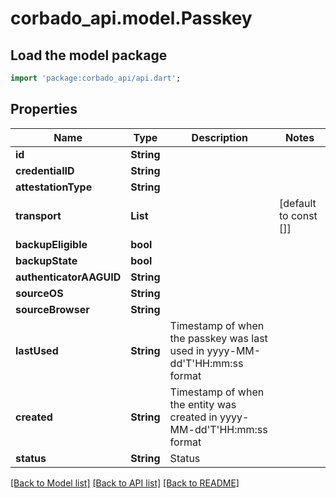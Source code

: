 # corbado_api.model.Passkey

## Load the model package
```dart
import 'package:corbado_api/api.dart';
```

## Properties
Name | Type | Description | Notes
------------ | ------------- | ------------- | -------------
**id** | **String** |  | 
**credentialID** | **String** |  | 
**attestationType** | **String** |  | 
**transport** | **List<String>** |  | [default to const []]
**backupEligible** | **bool** |  | 
**backupState** | **bool** |  | 
**authenticatorAAGUID** | **String** |  | 
**sourceOS** | **String** |  | 
**sourceBrowser** | **String** |  | 
**lastUsed** | **String** | Timestamp of when the passkey was last used in yyyy-MM-dd'T'HH:mm:ss format | 
**created** | **String** | Timestamp of when the entity was created in yyyy-MM-dd'T'HH:mm:ss format | 
**status** | **String** | Status | 

[[Back to Model list]](../README.md#documentation-for-models) [[Back to API list]](../README.md#documentation-for-api-endpoints) [[Back to README]](../README.md)


